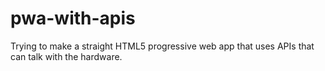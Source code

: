 # pwa-with-apis
Trying to make a straight HTML5 progressive web app that uses APIs that can talk with the hardware.
